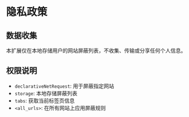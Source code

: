# 隐私政策

## 数据收集
本扩展仅在本地存储用户的网站屏蔽列表，不收集、传输或分享任何个人信息。

## 权限说明
- `declarativeNetRequest`: 用于屏蔽指定网站
- `storage`: 本地存储屏蔽列表
- `tabs`: 获取当前标签页信息
- `<all_urls>`: 在所有网站上应用屏蔽规则
